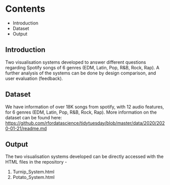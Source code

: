 # Contents
 * Introduction
 * Dataset
 * Output

## Introduction
Two visualisation systems developed to answer different questions regarding Spotify songs of 6 genres (EDM, Latin, Pop, R&B, Rock, Rap). A further analysis of the systems can be done by design comparison, and user evaluation (feedback).


## Dataset
We have information of over 18K songs from spotify, with 12 audio features, for 6 genres (EDM, Latin, Pop, R&B, Rock, Rap). More information on the dataset can be found here: https://github.com/rfordatascience/tidytuesday/blob/master/data/2020/2020-01-21/readme.md

## Output
The two visualisation systems developed can be directly accessed with the HTML files in the repository - 
1. Turnip_System.html
2. Potato_System.html
